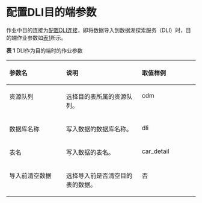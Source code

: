 # 配置DLI目的端参数<a name="dayu_01_0072"></a>

作业中目的连接为[配置DLI连接](配置DLI连接.md)，即将数据导入到数据湖探索服务（DLI）时，目的端作业参数如[表1](#zh-cn_topic_0108275441_table5046103815165)所示。

**表 1**  DLI作为目的端时的作业参数

<a name="zh-cn_topic_0108275441_table5046103815165"></a>
<table><thead align="left"><tr id="zh-cn_topic_0108275441_row585315215165"><th class="cellrowborder" valign="top" width="30%" id="mcps1.2.4.1.1"><p id="zh-cn_topic_0108275441_p1626397215165"><a name="zh-cn_topic_0108275441_p1626397215165"></a><a name="zh-cn_topic_0108275441_p1626397215165"></a>参数名</p>
</th>
<th class="cellrowborder" valign="top" width="40%" id="mcps1.2.4.1.2"><p id="zh-cn_topic_0108275441_p4231334915165"><a name="zh-cn_topic_0108275441_p4231334915165"></a><a name="zh-cn_topic_0108275441_p4231334915165"></a>说明</p>
</th>
<th class="cellrowborder" valign="top" width="30%" id="mcps1.2.4.1.3"><p id="zh-cn_topic_0108275441_p482921015165"><a name="zh-cn_topic_0108275441_p482921015165"></a><a name="zh-cn_topic_0108275441_p482921015165"></a>取值样例</p>
</th>
</tr>
</thead>
<tbody><tr id="zh-cn_topic_0108275441_row61343144519"><td class="cellrowborder" valign="top" width="30%" headers="mcps1.2.4.1.1 "><p id="zh-cn_topic_0108275441_p21341141357"><a name="zh-cn_topic_0108275441_p21341141357"></a><a name="zh-cn_topic_0108275441_p21341141357"></a>资源队列</p>
</td>
<td class="cellrowborder" valign="top" width="40%" headers="mcps1.2.4.1.2 "><p id="zh-cn_topic_0108275441_p713417141954"><a name="zh-cn_topic_0108275441_p713417141954"></a><a name="zh-cn_topic_0108275441_p713417141954"></a>选择目的表所属的资源队列。</p>
</td>
<td class="cellrowborder" valign="top" width="30%" headers="mcps1.2.4.1.3 "><p id="zh-cn_topic_0108275441_p131341314654"><a name="zh-cn_topic_0108275441_p131341314654"></a><a name="zh-cn_topic_0108275441_p131341314654"></a>cdm</p>
</td>
</tr>
<tr id="zh-cn_topic_0108275441_row4012116315165"><td class="cellrowborder" valign="top" width="30%" headers="mcps1.2.4.1.1 "><p id="zh-cn_topic_0108275441_p2858877215165"><a name="zh-cn_topic_0108275441_p2858877215165"></a><a name="zh-cn_topic_0108275441_p2858877215165"></a>数据库名称</p>
</td>
<td class="cellrowborder" valign="top" width="40%" headers="mcps1.2.4.1.2 "><p id="zh-cn_topic_0108275441_p188281713155918"><a name="zh-cn_topic_0108275441_p188281713155918"></a><a name="zh-cn_topic_0108275441_p188281713155918"></a>写入数据的数据库名称。</p>
</td>
<td class="cellrowborder" valign="top" width="30%" headers="mcps1.2.4.1.3 "><p id="zh-cn_topic_0108275441_p166427315165"><a name="zh-cn_topic_0108275441_p166427315165"></a><a name="zh-cn_topic_0108275441_p166427315165"></a>dli</p>
</td>
</tr>
<tr id="zh-cn_topic_0108275441_row660232720546"><td class="cellrowborder" valign="top" width="30%" headers="mcps1.2.4.1.1 "><p id="zh-cn_topic_0108275441_p5602172785412"><a name="zh-cn_topic_0108275441_p5602172785412"></a><a name="zh-cn_topic_0108275441_p5602172785412"></a>表名</p>
</td>
<td class="cellrowborder" valign="top" width="40%" headers="mcps1.2.4.1.2 "><p id="zh-cn_topic_0108275441_p8823111311598"><a name="zh-cn_topic_0108275441_p8823111311598"></a><a name="zh-cn_topic_0108275441_p8823111311598"></a>写入数据的表名。</p>
</td>
<td class="cellrowborder" valign="top" width="30%" headers="mcps1.2.4.1.3 "><p id="zh-cn_topic_0108275441_p116025271541"><a name="zh-cn_topic_0108275441_p116025271541"></a><a name="zh-cn_topic_0108275441_p116025271541"></a>car_detail</p>
</td>
</tr>
<tr id="zh-cn_topic_0108275441_row1084214304541"><td class="cellrowborder" valign="top" width="30%" headers="mcps1.2.4.1.1 "><p id="zh-cn_topic_0108275441_p88425300545"><a name="zh-cn_topic_0108275441_p88425300545"></a><a name="zh-cn_topic_0108275441_p88425300545"></a>导入前清空数据</p>
</td>
<td class="cellrowborder" valign="top" width="40%" headers="mcps1.2.4.1.2 "><p id="zh-cn_topic_0108275441_p98148138591"><a name="zh-cn_topic_0108275441_p98148138591"></a><a name="zh-cn_topic_0108275441_p98148138591"></a>选择导入前是否清空目的表的数据。</p>
</td>
<td class="cellrowborder" valign="top" width="30%" headers="mcps1.2.4.1.3 "><p id="zh-cn_topic_0108275441_p1842930105416"><a name="zh-cn_topic_0108275441_p1842930105416"></a><a name="zh-cn_topic_0108275441_p1842930105416"></a>否</p>
</td>
</tr>
</tbody>
</table>

